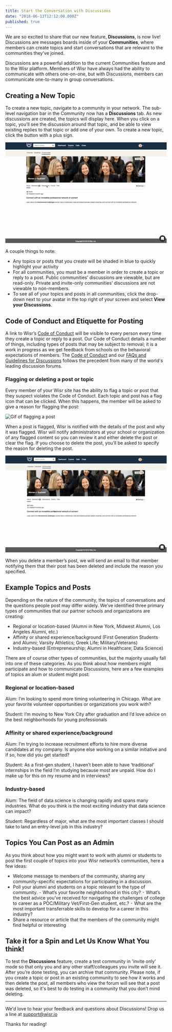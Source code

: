 ```yaml
---
title: Start the Conversation with Discussions
date: "2018-06-13T12:12:00.000Z"
published: true
---
```


We are so excited to share that our new feature, **Discussions**, is now live! Discussions are messages boards inside of your **Communities**, where members can create topics and start conversations that are relevant to the communities they’ve joined.

Discussions are a powerful addition to the current Communities feature and to the Wisr platform. Members of Wisr have always had the ability to communicate with others one-on-one, but with Discussions, members can communicate one-to-many in group conversations.

## Creating a New Topic

To create a new topic, navigate to a community in your network. The sub-level navigation bar in the Community now has a **Discussions** tab. As new discussions are created, the topics will display here. When you click on a topic, you’ll see the discussion around that topic, and be able to view existing replies to that topic or add one of your own. To create a new topic, click the button with a plus sign.

![Gif of creating a new post](./creating-a-post.gif)

A couple things to note: 

- Any topics or posts that you create will be shaded in blue to quickly highlight your activity
- For all communities, you must be a member in order to create a topic or reply to a post. Public communities’ discussions are viewable, but are read-only. Private and invite-only communities’ discussions are not viewable to non-members.
- To see all of your topics and posts in all communities, click the drop-down next to your avatar in the top right of your screen and select **View your Discussions**.

## Code of Conduct and Etiquette for Posting

A link to Wisr’s [Code of Conduct](https://www.wisr.io/code-of-conduct) will be visible to every person every time they create a topic or reply to a post. Our Code of Conduct details a number of things, including types of posts that may be subject to removal; it is a work in progress as we get feedback from schools on the behavioral expectations of members. The [Code of Conduct](https://www.wisr.io/code-of-conduct) and our [FAQs and Guidelines for Discussions](http://help.wisr.io/discussions/faqs-and-guidlines-for-discussions) follows the precedent from many of the world's leading discussion forums.

### Flagging or deleting a post or topic

Every member of your Wisr site has the ability to flag a topic or post that they suspect violates the Code of Conduct. Each topic and post has a flag icon that can be clicked. When this happens, the member will be asked to give a reason for flagging the post:

![Gif of flagging a post](./flagging-a-post.gif)

When a post is flagged, Wisr is notified with the details of the post and why it was flagged. Wisr will notify administrators at your school or organization of any flagged content so you can review it and either delete the post or clear the flag. If you choose to delete the post, you’ll be asked to specify the reason for deleting the post.

![Gif of admin deleting a post](./admin-deleting-a-post.gif)

When you delete a member’s post, we will send an email to that member notifying them that their post has been deleted and include the reason you specified.

## Example Topics and Posts

Depending on the nature of the community, the topics of conversations and the questions people post may differ widely. We’ve identified three primary types of communities that our partner schools and organizations are creating: 

- Regional or location-based (Alumni in New York, Midwest Alumni, Los Angeles Alumni, etc.)
- Affinity or shared experience/background (First Generation Students and Alumni; Varsity Athletics; Greek Life; Military/Veterans)
- Industry-based (Entrepreneurship; Alumni in Healthcare; Data Science)

There are of course other types of communities, but the majority usually fall into one of these categories. As you think about how members might participate and how to communicate Discussions, here are a few examples of topics an alum or student might post:

### Regional or location-based
Alum: I’m looking to spend more timing volunteering in Chicago. What are your favorite volunteer opportunities or organizations you work with?

Student: I’m moving to New York City after graduation and I’d love advice on the best neighborhoods for young professionals

### Affinity or shared experience/background
Alum: I’m trying to increase recruitment efforts to hire more diverse candidates at my company. Is anyone else working on a similar initiative and if so, how did you get started?

Student: As a first-gen student, I haven’t been able to have ‘traditional’ internships in the field I’m studying because most are unpaid. How do I make up for this on my resume and in interviews?

### Industry-based
Alum: The field of data science is changing rapidly and spans many industries. What do you think is the most exciting industry that data science can impact?

Student: Regardless of major, what are the most important classes I should take to land an entry-level job in this industry?

## Topics You Can Post as an Admin

As you think about how you might want to work with alumni or students to post the first couple of topics into your Wisr network’s communities, here a few ideas:

- Welcome message to members of the community, sharing any community-specific expectations for participating in a discussion.
- Poll your alumni and students on a topic relevant to the type of community.
	⁃	What’s your favorite neighborhood in this city?
	⁃	What’s the best advice you’ve received for navigating the challenges of college to career as a POC/Military Vet/First-Gen student, etc.?
	⁃	What are the most important transferrable skills to develop for a career in this industry?
- Share a resource or article that the members of the community might find helpful or interesting

## Take it for a Spin and Let Us Know What You think!

To test the **Discussions** feature, create a test community in 'invite only' mode so that only you and any other staff/colleagues you invite will see it. After you’re done testing, you can archive that community. Please note, if you create a topic or post in an existing community to see how it works and then delete the post, all members who view the forum will see that a post was deleted, so it's best to do testing in a community that you don’t mind deleting.

---

We'd love to hear your feedback and questions about Discussions! Drop us a line at [support@wisr.io](mailto:support@wisr.io)

Thanks for reading!
